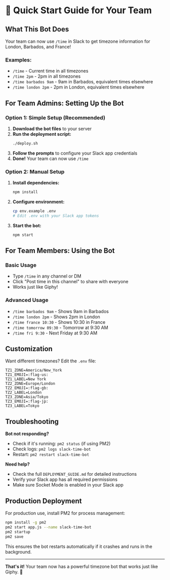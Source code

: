 # 🚀 Quick Start Guide for Your Team

## What This Bot Does

Your team can now use `/time` in Slack to get timezone information for London, Barbados, and France!

### Examples:
- `/time` - Current time in all timezones
- `/time 2pm` - 2pm in all timezones  
- `/time barbados 9am` - 9am in Barbados, equivalent times elsewhere
- `/time london 2pm` - 2pm in London, equivalent times elsewhere

## For Team Admins: Setting Up the Bot

### Option 1: Simple Setup (Recommended)

1. **Download the bot files** to your server
2. **Run the deployment script:**
   ```bash
   ./deploy.sh
   ```
3. **Follow the prompts** to configure your Slack app credentials
4. **Done!** Your team can now use `/time`

### Option 2: Manual Setup

1. **Install dependencies:**
   ```bash
   npm install
   ```

2. **Configure environment:**
   ```bash
   cp env.example .env
   # Edit .env with your Slack app tokens
   ```

3. **Start the bot:**
   ```bash
   npm start
   ```

## For Team Members: Using the Bot

### Basic Usage
- Type `/time` in any channel or DM
- Click "Post time in this channel" to share with everyone
- Works just like Giphy!

### Advanced Usage
- `/time barbados 9am` - Shows 9am in Barbados
- `/time london 2pm` - Shows 2pm in London  
- `/time france 10:30` - Shows 10:30 in France
- `/time tomorrow 09:30` - Tomorrow at 9:30 AM
- `/time fri 9:30` - Next Friday at 9:30 AM

## Customization

Want different timezones? Edit the `.env` file:

```env
TZ1_ZONE=America/New_York
TZ1_EMOJI=:flag-us:
TZ1_LABEL=New York
TZ2_ZONE=Europe/London
TZ2_EMOJI=:flag-gb:
TZ2_LABEL=London
TZ3_ZONE=Asia/Tokyo
TZ3_EMOJI=:flag-jp:
TZ3_LABEL=Tokyo
```

## Troubleshooting

**Bot not responding?**
- Check if it's running: `pm2 status` (if using PM2)
- Check logs: `pm2 logs slack-time-bot`
- Restart: `pm2 restart slack-time-bot`

**Need help?**
- Check the full `DEPLOYMENT_GUIDE.md` for detailed instructions
- Verify your Slack app has all required permissions
- Make sure Socket Mode is enabled in your Slack app

## Production Deployment

For production use, install PM2 for process management:

```bash
npm install -g pm2
pm2 start app.js --name slack-time-bot
pm2 startup
pm2 save
```

This ensures the bot restarts automatically if it crashes and runs in the background.

---

**That's it!** Your team now has a powerful timezone bot that works just like Giphy. 🎉
